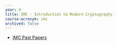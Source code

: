 ```yaml
---
year: 4
title: IMC - Introduction to Modern Cryptography
course-acronym: imc
archived: false
---
```


- [IMC Past Papers](https://betterinformatics.com/drive?next=1BCME2kgCRtu0v4Qmu6EJYDBIO25ZUzIj)
